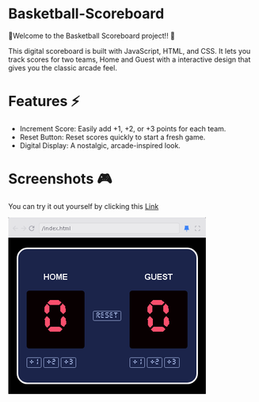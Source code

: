 # Basketball-Scoreboard

<p> 🎉Welcome to the Basketball Scoreboard project!! 🎉</p>
<p>This digital scoreboard is built with JavaScript, HTML, and CSS. It lets you track scores for two teams, Home and Guest with a interactive design that gives you the classic arcade feel.</p>

# Features ⚡
<ul>
  <li>Increment Score: Easily add +1, +2, or +3 points for each team.</li>
  <li>Reset Button: Reset scores quickly to start a fresh game.</li>
  <li>Digital Display: A nostalgic, arcade-inspired look.</li>
</ul>

# Screenshots 🎮
<p>You can try it out yourself by clicking this <span><a href="https://scorecardcounter.netlify.app">Link</a></span></p>
<img src="https://github.com/JvR-Hannes/Basketball-Scoreboard/blob/main/Scoreboard.png" alt="Demo-Screenshot">
